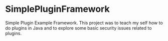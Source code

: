 SimplePluginFramework
=====================

Simple Plugin Example Framework. This project was to teach my self how to do plugins in Java and to explore some basic security issues related to plugins.
